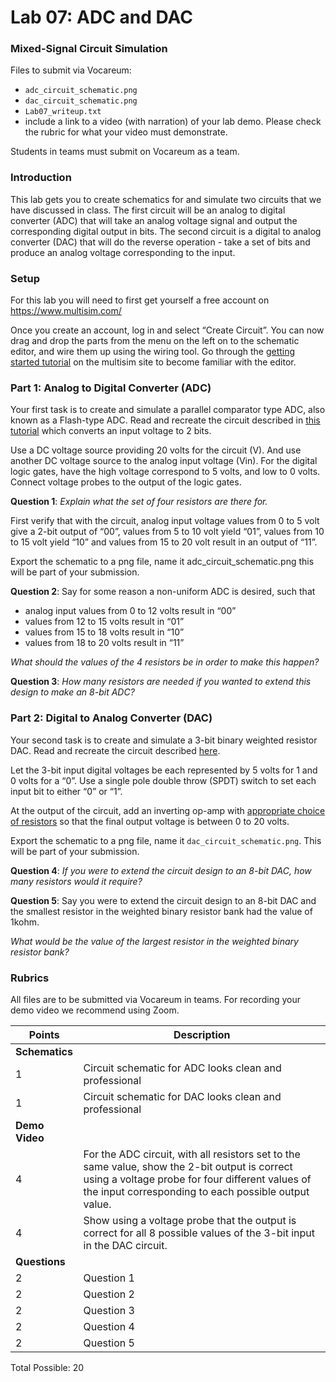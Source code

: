 # Lab 07: ADC and DAC 
### Mixed-Signal Circuit Simulation

Files to submit via Vocareum: 
- `adc_circuit_schematic.png`
- `dac_circuit_schematic.png`
- `Lab07_writeup.txt`
- include a link to a video (with narration) of your lab demo. Please check the rubric for what your video must demonstrate.

Students in teams must submit on Vocareum as a team.

### Introduction
This lab gets you to create schematics for and simulate two circuits that we have discussed in class. The first circuit will be an analog to digital converter (ADC) that will take an analog voltage signal and output the corresponding digital output in bits. The second circuit is a digital to analog converter (DAC) that will do the reverse operation - take a set of bits and produce an analog voltage corresponding to the input. 

### Setup
For this lab you will need to first get yourself a free account on https://www.multisim.com/

Once you create an account, log in and select “Create Circuit”. You can now drag and drop the parts from the menu on the left on to the schematic editor, and wire them up using the wiring tool.  Go through the [getting started tutorial](https://www.multisim.com/get-started/) on the multisim site to become familiar with the editor.

### Part 1: Analog to Digital Converter (ADC)

Your first task is to create and simulate a parallel comparator type ADC, also known as a Flash-type ADC. Read and recreate the circuit described in [this tutorial](https://www.electronics-tutorial.net/analog-integrated-circuits/data-converters/flash-type-adc/) which converts an input voltage to 2 bits.

Use a DC voltage source providing 20 volts for the circuit (V). And use another DC voltage source to the analog input voltage (Vin). For the digital logic gates, have the high voltage correspond to 5 volts, and low to 0 volts.  Connect voltage probes to the output of the logic gates. 

**Question 1**:  *Explain what the set of four resistors are there for.* 

First verify that  with the circuit, analog input voltage values from 0 to 5 volt give a 2-bit output of “00”, values from 5 to 10 volt yield “01”, values from 10 to 15 volt yield “10” and values from 15 to 20 volt result in an output of “11”. 

Export the schematic to a png file, name it adc_circuit_schematic.png  this will be part of your submission. 

**Question 2**:  Say for some reason a non-uniform ADC is desired, such that 
- analog input values from 0 to 12 volts result in “00”
- values from 12 to 15 volts result in “01”
- values from 15 to 18 volts result in “10” 
- values from 18 to 20 volts result in “11”

*What should the values of the 4 resistors be in order to make this happen?*

**Question 3**: *How many resistors are needed if you wanted to extend this design to make an 8-bit ADC?*

### Part 2: Digital to Analog Converter (DAC)

Your second task is to create and simulate a 3-bit binary weighted resistor DAC. Read and recreate the circuit described [here](https://www.electronics-tutorial.net/analog-integrated-circuits/data-converters/binary-weighted-resistor-dac/).

Let the 3-bit input digital voltages be each represented by 5 volts for 1 and 0 volts for a “0”. 
Use a single pole double throw (SPDT) switch to set each input bit to either “0” or “1”. 

At the output of the circuit, add an inverting op-amp with [appropriate choice of resistors](https://www.electronics-tutorial.net/amplifier/inverting-amplifier/) so that the final output voltage is between 0 to 20 volts. 

Export the schematic to a png file, name it `dac_circuit_schematic.png`. This will be part of your submission. 

**Question 4**: *If you were to extend the circuit design to an 8-bit DAC, how many resistors would it require?*   

**Question 5**: Say you were to extend the circuit design to an 8-bit DAC and the smallest resistor in the weighted binary resistor bank had the value of 1kohm. 

*What would be the value of the largest resistor in the weighted binary resistor bank?*

### Rubrics
All files are to be submitted via Vocareum in teams. 
For recording your demo video we recommend using Zoom.

| Points         | Description | 
| -------------- | ----------- |
| **Schematics** |             |
| 1              | Circuit schematic for ADC looks clean and professional |
| 1              | Circuit schematic for DAC looks clean and professional |
| **Demo Video** |             |
| 4              | For the ADC circuit, with all resistors set to the same value, show the 2-bit output is correct using a voltage probe for four different values of the input corresponding to each possible output value. |
| 4              | Show using a voltage probe that the output is correct for all 8 possible values of the 3-bit input in the DAC circuit. |
| **Questions**  |             |
| 2              | Question 1 |
| 2              | Question 2 |
| 2              | Question 3 |
| 2              | Question 4 |
| 2              | Question 5 |

Total Possible: 20